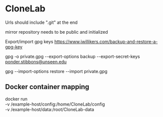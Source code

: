 # CloneLab

Urls should include ".git" at the end

mirror repository needs to be public and initialized

Export/import gpg keys
https://www.jwillikers.com/backup-and-restore-a-gpg-key

gpg -o private.gpg --export-options backup --export-secret-keys ponder.stibbons@unseen.edu

gpg --import-options restore --import private.gpg

## Docker container mapping
docker run \
    -v /example-host/config:/home/CloneLab/config \
    -v /example-host/data:/root/CloneLab-data
